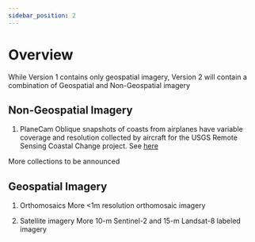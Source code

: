 ```yaml
---
sidebar_position: 2
---
```


# Overview

While Version 1 contains only geospatial imagery, Version 2 will contain a combination of Geospatial and Non-Geospatial imagery

## Non-Geospatial Imagery

1. PlaneCam
Oblique snapshots of coasts from airplanes have variable coverage and resolution collected by aircraft for the USGS Remote Sensing Coastal Change project. See [here](https://www.usgs.gov/centers/pcmsc/science/remote-sensing-coastal-change?qt-science_center_objects=0#qt-science_center_objects)

More collections to be announced


## Geospatial Imagery

1. Orthomosaics
More <1m resolution orthomosaic imagery 

2. Satellite imagery
More 10-m Sentinel-2 and 15-m Landsat-8 labeled imagery
